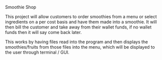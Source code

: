 Smoothie Shop

This project will allow customers to order smoothies from a menu or select ingredients on a per cost basis and have them made into a smoothie. It will then
bill the customer and take away from their wallet funds, if no wallet funds then it will say come back later. 

This works by having files read into the program and then displays the smoothies/fruits from those files into the menu, which will be displayed to the user through
terminal / GUI. 
